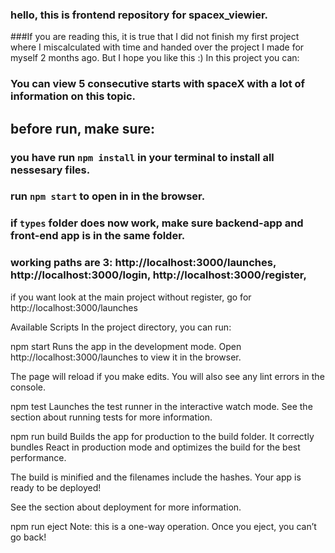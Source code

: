 ### hello, this is frontend repository for spacex_viewier.
###If you are reading this, it is true that I did not finish my first project where I miscalculated with time and handed over the project I made for myself 2 months ago. But I hope you like this :)
In this project you can: 

### You can view 5 consecutive starts with spaceX with a lot of information on this topic.
## before run, make sure:

### you have run `npm install` in your terminal to install all nessesary files.

### run `npm start` to open in in the browser.

### if `types` folder does now work, make sure backend-app and front-end app is in the same folder.

### working paths are 3: http://localhost:3000/launches, http://localhost:3000/login, http://localhost:3000/register,
if you want look at the main project without register, go for http://localhost:3000/launches

Available Scripts
In the project directory, you can run:

npm start
Runs the app in the development mode.
Open http://localhost:3000/launches to view it in the browser.

The page will reload if you make edits.
You will also see any lint errors in the console.

npm test
Launches the test runner in the interactive watch mode.
See the section about running tests for more information.

npm run build
Builds the app for production to the build folder.
It correctly bundles React in production mode and optimizes the build for the best performance.

The build is minified and the filenames include the hashes.
Your app is ready to be deployed!

See the section about deployment for more information.

npm run eject
Note: this is a one-way operation. Once you eject, you can’t go back!


